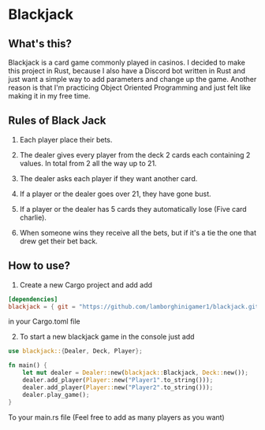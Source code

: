 # Blackjack

## What's this?

Blackjack is a card game commonly played in casinos. I decided to make this project in Rust, because I also have a Discord bot written in Rust and just want a simple way to add parameters and change up the game. Another reason is that I'm practicing Object Oriented Programming and just felt like making it in my free time.

## Rules of Black Jack

1. Each player place their bets.

2. The dealer gives every player from the deck 2 cards each containing 2 values. In total from 2 all the way up to 21.

3. The dealer asks each player if they want another card.

4. If a player or the dealer goes over 21, they have gone bust.

5. If a player or the dealer has 5 cards they automatically lose (Five card charlie).

6. When someone wins they receive all the bets, but if it's a tie the one that drew get their bet back.

## How to use?

1. Create a new Cargo project and add add 

```toml
[dependencies]
blackjack = { git = "https://github.com/lamborghinigamer1/blackjack.git" }
```
in your Cargo.toml file

2. To start a new blackjack game in the console just add

```rust
use blackjack::{Dealer, Deck, Player};

fn main() {
    let mut dealer = Dealer::new(blackjack::Blackjack, Deck::new());
    dealer.add_player(Player::new("Player1".to_string()));
    dealer.add_player(Player::new("Player2".to_string()));
    dealer.play_game();
}
```

To your main.rs file (Feel free to add as many players as you want)